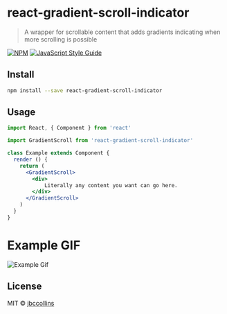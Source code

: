 # react-gradient-scroll-indicator

> A wrapper for scrollable content that adds gradients indicating when more scrolling is possible

[![NPM](https://img.shields.io/npm/v/react-gradient-scroll-indicator.svg)](https://www.npmjs.com/package/react-gradient-scroll-indicator) [![JavaScript Style Guide](https://img.shields.io/badge/code_style-standard-brightgreen.svg)](https://standardjs.com)

## Install

```bash
npm install --save react-gradient-scroll-indicator
```

## Usage

```jsx
import React, { Component } from 'react'

import GradientScroll from 'react-gradient-scroll-indicator'

class Example extends Component {
  render () {
    return (
      <GradientScroll>
      	<div>
      		Literally any content you want can go here.
      	</div>
      </GradientScroll>
    )
  }
}
```

# Example GIF
![Example Gif](https://media.giphy.com/media/26vwgzumpsCPKWMZBt/giphy.gif)

## License

MIT © [jbccollins](https://github.com/jbccollins)
